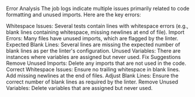 Error Analysis
The job logs indicate multiple issues primarily related to code formatting and unused imports. Here are the key errors:

Whitespace Issues: Several tests contain lines with whitespace errors (e.g., blank lines containing whitespace, missing newlines at end of file).
Import Errors: Many files have unused imports, which are flagged by the linter.
Expected Blank Lines: Several lines are missing the expected number of blank lines as per the linter's configuration.
Unused Variables: There are instances where variables are assigned but never used.
Fix Suggestions
Remove Unused Imports: Delete any imports that are not used in the code.
Correct Whitespace Issues:
Ensure no trailing whitespace in blank lines.
Add missing newlines at the end of files.
Adjust Blank Lines: Ensure the correct number of blank lines as required by the linter.
Remove Unused Variables: Delete variables that are assigned but never used.